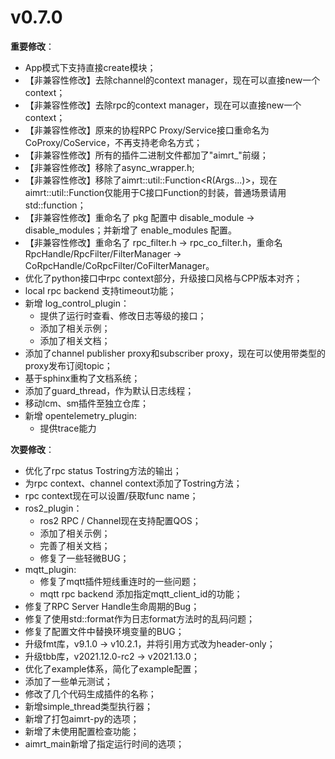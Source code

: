 # v0.7.0 


**重要修改**：
- App模式下支持直接create模块；
- 【非兼容性修改】去除channel的context manager，现在可以直接new一个context；
- 【非兼容性修改】去除rpc的context manager，现在可以直接new一个context；
- 【非兼容性修改】原来的协程RPC Proxy/Service接口重命名为CoProxy/CoService，不再支持老命名方式；
- 【非兼容性修改】所有的插件二进制文件都加了"aimrt_"前缀；
- 【非兼容性修改】移除了async_wrapper.h;
- 【非兼容性修改】移除了aimrt::util::Function<R(Args...)>，现在aimrt::util::Function仅能用于C接口Function的封装，普通场景请用std::function；
- 【非兼容性修改】重命名了 pkg 配置中 disable_module -> disable_modules；并新增了 enable_modules 配置。
- 【非兼容性修改】重命名了 rpc_filter.h -> rpc_co_filter.h，重命名RpcHandle/RpcFilter/FilterManager -> CoRpcHandle/CoRpcFilter/CoFilterManager。
- 优化了python接口中rpc context部分，升级接口风格与CPP版本对齐；
- local rpc backend 支持timeout功能；
- 新增 log_control_plugin：
  - 提供了运行时查看、修改日志等级的接口；
  - 添加了相关示例；
  - 添加了相关文档；
- 添加了channel publisher proxy和subscriber proxy，现在可以使用带类型的proxy发布订阅topic；
- 基于sphinx重构了文档系统；
- 添加了guard_thread，作为默认日志线程；
- 移动lcm、sm插件至独立仓库；
- 新增 opentelemetry_plugin:
  - 提供trace能力

**次要修改**：
- 优化了rpc status Tostring方法的输出；
- 为rpc context、channel context添加了Tostring方法；
- rpc context现在可以设置/获取func name；
- ros2_plugin：
  - ros2 RPC / Channel现在支持配置QOS；
  - 添加了相关示例；
  - 完善了相关文档；
  - 修复了一些轻微BUG；
- mqtt_plugin:
  - 修复了mqtt插件短线重连时的一些问题；
  - mqtt rpc backend 添加指定mqtt_client_id的功能；
- 修复了RPC Server Handle生命周期的Bug；
- 修复了使用std::format作为日志format方法时的乱码问题；
- 修复了配置文件中替换环境变量的BUG；
- 升级fmt库，v9.1.0 -> v10.2.1，并将引用方式改为header-only；
- 升级tbb库，v2021.12.0-rc2 -> v2021.13.0；
- 优化了example体系，简化了example配置；
- 添加了一些单元测试；
- 修改了几个代码生成插件的名称；
- 新增simple_thread类型执行器；
- 新增了打包aimrt-py的选项；
- 新增了未使用配置检查功能；
- aimrt_main新增了指定运行时间的选项；


